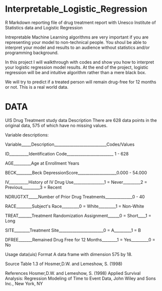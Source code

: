 # Interpretable_Logistic_Regression
R Markdown reporting file of drug treatment report with Unesco Institute of Statistics data and Logistic Regression

  Intrepretable Machine Learning algorithms are very important if you are representing your model to non-technical people. You shoul be able to interpret your model and results to an audience without statistics and/or programming background.

  In this project I will walkthrough with codes and show you how to interpret your logistic regression model results. At the end of the project, logistic regression will be and intuitive algorithm rather than a mere black box.

  We will try to predict if a treated person will remain drug-free for 12 months or not. This is a real world data.
  
# DATA
UIS Drug Treatment study data
Description
There are 628 data points in the original data, 575 of which have no missing values.

Variable descriptions:

Variable_____Description___________________________Codes/Values

ID__________Identification Code________________________ 1 - 628

AGE_________Age at Enrollment	Years

BECK________Beck DepressionScore____________________0.000 - 54.000

IV__________History of IV Drug Use________________1 = Never_________2 = Previous_________3 = Recent

NDRUGTXT_____Number of Prior Drug Treatments______________0 - 40

RACE________Subject's Race_________0 = White_________1 = Non-White

TREAT_______Treatment Randomization Assignment______0 = Short____1 = Long

SITE________Treatment Site_______________________0 = A_________1 = B

DFREE_______Remained Drug Free for 12 Months________1 = Yes_________0 = No

Usage
data(uis)
Format
A data frame with dimension 575 by 18.

Source
Table 1.3 of Hosmer,D.W. and Lemeshow, S. (1998)

References
Hosmer,D.W. and Lemeshow, S. (1998) Applied Survival Analysis: Regression Modeling of Time to Event Data, John Wiley and Sons Inc., New York, NY
